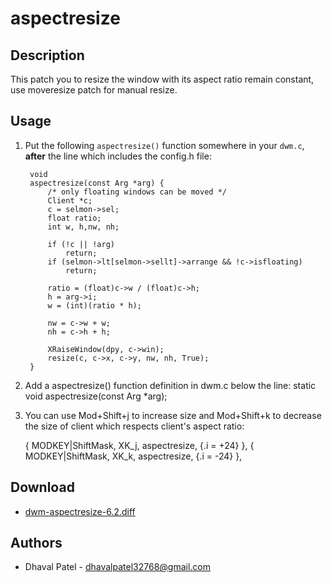 aspectresize
==========

Description
-----------
This patch you to resize the window with its aspect ratio remain constant, use
moveresize patch for manual resize.

Usage
-----
1. Put the following `aspectresize()` function somewhere in your `dwm.c`,
  **after** the line which includes the config.h file:

        void
        aspectresize(const Arg *arg) {
        	/* only floating windows can be moved */
        	Client *c;
        	c = selmon->sel;
        	float ratio;
        	int w, h,nw, nh;
        
        	if (!c || !arg)
        		return;
        	if (selmon->lt[selmon->sellt]->arrange && !c->isfloating)
        		return;
        
        	ratio = (float)c->w / (float)c->h;
        	h = arg->i;
        	w = (int)(ratio * h);
        
        	nw = c->w + w;
        	nh = c->h + h;
        
        	XRaiseWindow(dpy, c->win);
        	resize(c, c->x, c->y, nw, nh, True);
        }
 

2. Add a aspectresize() function definition in dwm.c below the line:
	static void aspectresize(const Arg *arg);

3. You can use Mod+Shift+j to increase size and Mod+Shift+k to decrease the size of client
   which respects client's aspect ratio:

	{ MODKEY|ShiftMask,             XK_j,      aspectresize,   {.i = +24} },
	{ MODKEY|ShiftMask,             XK_k,      aspectresize,   {.i = -24} },

Download
--------
* [dwm-aspectresize-6.2.diff](dwm-aspectresize-6.2.diff)

Authors
-------
* Dhaval Patel - <dhavalpatel32768@gmail.com>
